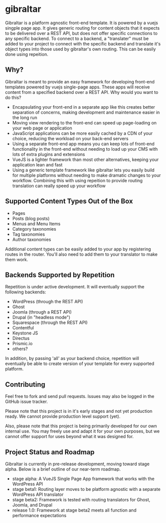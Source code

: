 # gibraltar

Gibraltar is a platform agnostic front-end template. It is powered by a vuejs singple page app. It gives generic routing for content objects that it expects to be delivered over a REST API, but does not offer specific connections to any specific backend. To connect to a backend, a "translater" must be added to your project to connect with the specific backend and translate it's object types into those used by gibraltar's own routing. This can be easily done using repeition.

## Why?

Gibraltar is meant to provide an easy framework for developing front-end templates powered by vuejs single-page apps. These apps will receive content from a specified backend over a REST API. Why would you want to do this?

 - Encapsulating your front-end in a separate app like this creates better separation of concerns, making development and maintenance easier in the long run
 - Moving view rendering to the front-end can speed up page-loading on your web page or application
 - JavaScript applications can be more easily cached by a CDN of your choice, reducing the workload on your back-end servers
 - Using a separate front-end app means you can keep lots of front-end functionality in the front-end without needing to load up your CMS with lots of extra plugins and extensions
 - VueJS is a lighter framework than most other alternatives, keeping your application lean and fast
 - Using a generic template framework like gibraltar lets you easily build for multiple platforms without needing to make dramatic changes to your workflow. Combining this with using repeition to provide routing translation can really speed up your workflow

## Supported Content Types Out of the Box

 - Pages
 - Posts (blog posts)
 - Menus and Menu Items
 - Category taxonomies
 - Tag taxonomies
 - Author taxonomies

Additional content types can be easily added to your app by registering routes in the router. You'll also need to add them to your translator to make them work.

## Backends Supported by Repetition

Repetition is under active development. It will eventually support the following backends:

 - WordPress (through the REST API)
 - Ghost
 - Joomla (through a REST API)
 - Drupal (in "headless mode")
 - Squarespace (through the REST API)
 - Contentful
 - Keystone JS
 - Directus
 - Prismic.io
 - others?

In addition, by passing 'all' as your backend choice, repetition will eventually be able to create version of your template for every supported platform.

## Contributing

Feel free to fork and send pull requests. Issues may also be logged in the GitHub issue tracker.

Please note that this project is in it's early stages and not yet production ready. We cannot provide production level support (yet).

Also, please note that this project is being primarily developed for our own internal use. You may freely use and adapt it for your own purposes, but we cannot offer support for uses beyond what it was designed for.

## Project Status and Roadmap

Gibraltar is currently in pre-release development, moving toward stage alpha. Below is a brief outline of our near-term roadmap.

 - stage alpha: A VueJS Single Page App framework that works with the WordPress API
 - stage beta1: Routing layer moves to be platform agnostic with a separate WordPress API translator
 - stage beta2: Framework is tested with routing translators for Ghost, Joomla, and Drupal
 - release 1.0: Framework at stage beta2 meets all function and performance expectations
